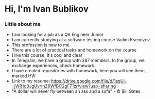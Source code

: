 # Hi, I'm Ivan Bublikov
### Little about me
- I am looking for a job as a QA Engineer Junior
- I am currently studying at a software testing course Vadim Ksendzov 
- This profession is new to me
- There are a lot of practical tasks and homework on the course
- I like this course, it's cool and clear
- In Telegram, we have a group with 387 members. In the group, we exchange experiences, check homework
- I have created repositories with homework, here you will see them, marked HW
 - Link to my resume: https://drive.google.com/file/d/1sgUl-_jWR1o3JgUvrIhZ9WfBC2gF71zr/view?usp=sharing
- "A dollar will never fly between an ass and a sofa" - © Bill Gates
